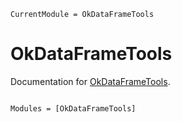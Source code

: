 ```@meta
CurrentModule = OkDataFrameTools
```

# OkDataFrameTools

Documentation for [OkDataFrameTools](https://github.com/okatsn/OkDataFrameTools.jl).

```@index
```

```@autodocs
Modules = [OkDataFrameTools]
```
